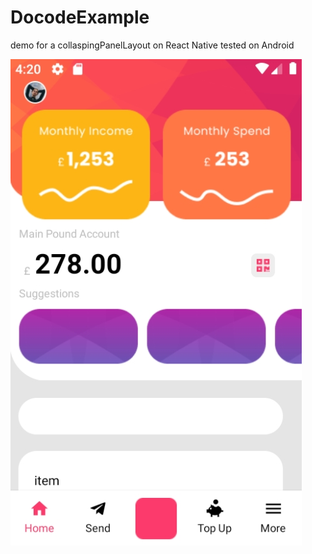 # DocodeExample

demo for a collaspingPanelLayout on React Native
tested on Android

![Screenshot](demoss1.jpg)
